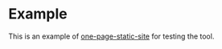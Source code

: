 # Example

This is an example of [one-page-static-site](https://github.com/ifraixedes/one-page-static-site) for testing the tool.
